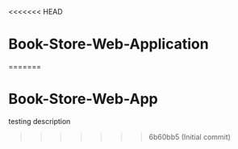 <<<<<<< HEAD
# Book-Store-Web-Application
=======
# Book-Store-Web-App
testing description
>>>>>>> 6b60bb5 (Initial commit)
